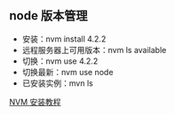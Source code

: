 ## node 版本管理

- 安装：nvm install 4.2.2
- 远程服务器上可用版本：nvm ls available
- 切换：nvm use 4.2.2
- 切换最新：nvm use node
- 已安装实例：mvn ls

[NVM 安装教程](https://www.cnblogs.com/gaozejie/p/10689742.html)
